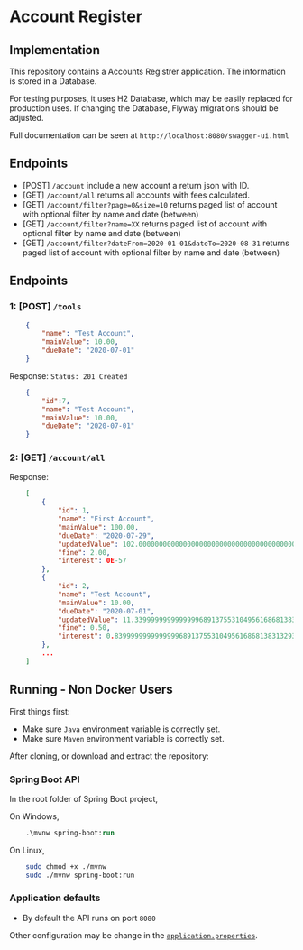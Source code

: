 # Account Register

## Implementation
This repository contains a Accounts Registrer application.
The information is stored in a Database.

For testing purposes, it uses H2 Database, which may be easily replaced for production uses.
If changing the Database, Flyway migrations should be adjusted.

Full documentation can be seen at `http://localhost:8080/swagger-ui.html`

## Endpoints
- [POST] `/account` include a new account a return json with ID.
- [GET] `/account/all` returns all accounts with fees calculated.
- [GET] `/account/filter?page=0&size=10` returns paged list of account with optional filter by name and date (between)
- [GET] `/account/filter?name=XX` returns paged list of account with optional filter by name and date (between)
- [GET] `/account/filter?dateFrom=2020-01-01&dateTo=2020-08-31` returns paged list of account with optional filter by name and date (between)

## Endpoints

### 1: [POST] `/tools`

```json
    {
        "name": "Test Account",
        "mainValue": 10.00,
        "dueDate": "2020-07-01"
    }
```

Response: `Status: 201 Created`

```json
    {
        "id":7,
        "name": "Test Account",
        "mainValue": 10.00,
        "dueDate": "2020-07-01"
    }
```

### 2: [GET] `/account/all`

Response:
```json
    [
        {
            "id": 1,
            "name": "First Account",
            "mainValue": 100.00,
            "dueDate": "2020-07-29",
            "updatedValue": 102.000000000000000000000000000000000000000000000000000000000,
            "fine": 2.00,
            "interest": 0E-57
        },
        {
            "id": 2,
            "name": "Test Account",
            "mainValue": 10.00,
            "dueDate": "2020-07-01",
            "updatedValue": 11.33999999999999996891375531049561686813831329345703125000,
            "fine": 0.50,
            "interest": 0.83999999999999996891375531049561686813831329345703125000
        },
        ...
    ]
```



## Running - Non Docker Users

First things first:
- Make sure `Java` environment variable is correctly set.
- Make sure `Maven` environment variable is correctly set.

After cloning, or download and extract the repository:

### Spring Boot API

In the root folder of Spring Boot project,

On Windows,

```ps
    .\mvnw spring-boot:run
```

On Linux,

```sh
    sudo chmod +x ./mvnw
    sudo ./mvnw spring-boot:run
```



### Application defaults

- By default the API runs on port `8080`

Other configuration may be change in the [`application.properties`](/accounts-api/src/main/resources/application.properties).
